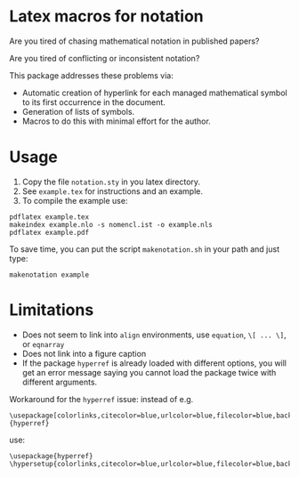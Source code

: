 Latex macros for notation
=========================

Are you tired of chasing mathematical notation in published papers?

Are you tired of conflicting or inconsistent notation?

This package addresses these problems via:

- Automatic creation of hyperlink for each managed mathematical symbol to its first occurrence in the document.
- Generation of lists of symbols.
- Macros to do this with minimal effort for the author.


Usage
=====

1. Copy the file ``notation.sty`` in you latex directory.
2. See ``example.tex`` for instructions and an example.
3. To compile the example use:

```
pdflatex example.tex 
makeindex example.nlo -s nomencl.ist -o example.nls
pdflatex example.pdf 
```

To save time, you can put the script ``makenotation.sh`` in your path and just type:

```
makenotation example
```


Limitations
===========

- Does not seem to link into ``align`` environments, use ``equation``, ``\[ ... \]``, or ``eqnarray``
- Does not link into a figure caption
- If the package ``hyperref`` is already loaded with different options, you will get an error message saying you cannot load the package twice with different arguments. 

Workaround for the ``hyperref`` issue: instead of e.g.

```
\usepackage[colorlinks,citecolor=blue,urlcolor=blue,filecolor=blue,backref=page]{hyperref}
```

use:

```
\usepackage{hyperref}
\hypersetup{colorlinks,citecolor=blue,urlcolor=blue,filecolor=blue,backref=page}
```